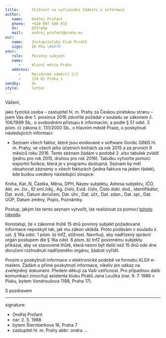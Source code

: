 ```yaml
---
title:      Stížnost na vyřizování žádosti o informace
author:
   name:    Ondřej Profant
   phone:   +420 607 580 015
   ds:      d25rp6p
   mail:    ondrej.profant@praha.eu
our:
   name:    Zastupitelský klub Pirátů
   sign:    ZK Pha \#4479
your:
   role:    Povinný subjekt
   name:    
      -     Hlavní město Praha
   address:
      -     Mariánské náměstí 2/2
      -     110 01 Praha 1
sendby:     ds
style:      letter
---
```


Vážení, 

jako fyzická osoba – zastupitel hl. m. Prahy za Českou pirátskou stranu – jsem Vás dne 1. prosince 2016 zdvořile požádal v souladu se zákonem č. 106/1999 Sb,. o svobodném přístupu k informacím, a podle § 51 odst. 3 písm. c) zákona č. 131/2000 Sb., o hlavním městě Praze, o poskytnutí následujících informací:

* Seznam všech faktur, které jsou evidované v software Gordic GINIS hl. m. Prahy, ve všech jeho účetních knihách za rok 2015 a za prvních 9 měsíců roku 2016. Tento seznam žádám v podobě 2 .xlsx tabulek zvlášť (jednu pro rok 2015, druhou pro rok 2016). Tabulku vytvořte pomocí exportní funkce, která je v programu dostupná. Seznam by měl obsahovat záznamy o všech fakturách (jedna faktura na jeden řádek), kde budou uvedeny následující sloupce:

Kniha, Kat.,N, Částka, Měna, DPH, Název subjektu, Adresa subjektu, IČO, Akt. ev. čís., ID sml./obj., Ag. číslo, Evid. číslo, Číslo dokl. dod., Identifikátor, Dat. evid., Datum doručení, Dat. úhr., Dat. účt., Dat. zdan., Dat. spl., Dat. UÚP, Datum změny, Popis, Poznámky.

Postup, jakým lze tento seznam vytvořit, lze realizovat za pomocí [tohoto návodu](https://github.com/pirati-cz/KlubPraha/blob/master/materialy/navod/navod-druhy.md).

Konstatuji, že v zákonné lhůtě 15 dnů povinný subjekt požadované informace neposkytl tak, jak mu zákon ukládá. Proto podávám v souladu s ust. § 16a odst. 1 písm. b) InfZ, stížnost. Navrhuji, aby nadřízený správní orgán postupem dle § 16a odst. 6 písm. b) InfZ povinnému subjektu přikázal, aby ve stanovené lhůtě, která nesmí být delší než 15 dnů ode dne doručení rozhodnutí nadřízeného orgánu, žádost vyřídil.

Prosím o poskytnutí informace v elektronické podobě ve formátu XLSX e-mailem. Žádám o přímé poskytnutí informace, nikoliv jen odkaz na zveřejněný dokument. Předem děkuji za Vaši vstřícnost. Pro případnou další komunikaci zmocňuji asistenta klubu Pirátů Jana Loužka (nar. 9. 7. 1986 v Písku, bytem Vondroušova 1198, Praha 17). 

S pozdravem

---
signature: 
  - Ondřej Profant
  - nar. 2. 5. 1988
  - bytem Šternberkova 16, Praha 7
  - zastupitel hl. m. Prahy
abbr:       ondra
...

